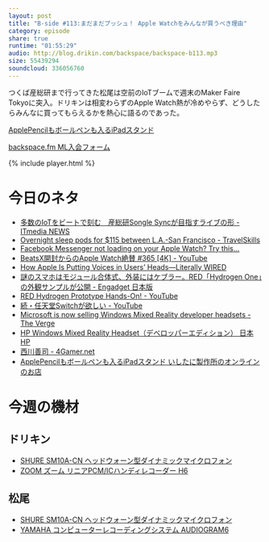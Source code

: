 ```yaml
---
layout: post
title: "B-side #113:まだまだプッシュ！ Apple Watchをみんなが買うべき理由"
category: episode
share: true
runtime: "01:55:29"
audio: http://blog.drikin.com/backspace/backspace-b113.mp3
size: 55439294
soundcloud: 336056760
---
```


つくば産総研まで行ってきた松尾は空前のIoTブームで週末のMaker Faire Tokyoに突入。ドリキンは相変わらずのApple Watch熱が冷めやらず、どうしたらみんなに買ってもらえるかを熱心に語るのであった。

[ApplePencilもボールペンも入るiPadスタンド](https://ishitani.thebase.in/items/6791455)


[backspace.fm ML入会フォーム](http://backspace.us11.list-manage.com/subscribe?u=09c933bd3997c1d16dbed156a&id=84b6529b91)

{% include player.html %}

# 今日のネタ

* [多数のIoTをビートで刻む　産総研Songle Syncが目指すライブの形 - ITmedia NEWS](http://www.itmedia.co.jp/news/articles/1708/02/news127.html)
* [Overnight sleep pods for $115 between L.A.-San Francisco - TravelSkills](http://travelskills.com/2017/06/28/sleep-pods-la-san-francisco/)
* [Facebook Messenger not loading on your Apple Watch? Try this…](http://www.idownloadblog.com/2017/04/08/fix-facebook-messenger-not-loading-apple-watch/)
* [BeatsX開封からのApple Watch絶賛 #365 [4K] - YouTube](https://www.youtube.com/watch?v=L-ftme3stKc)
* [How Apple Is Putting Voices in Users’ Heads—Literally  WIRED](https://www.wired.com/story/how-apple-is-putting-voices-in-users-headsliterally)
* [謎のスマホはモジュール合体式、外装にはケブラー。RED「Hydrogen One」の外観サンプルが公開 - Engadget 日本版](http://japanese.engadget.com/2017/08/02/red-hydrogen-one/)
* [RED Hydrogen Prototype Hands-On! - YouTube](https://www.youtube.com/watch?v=tQzqFbwWPSk)
* [続・任天堂Switchが欲しい - YouTube](https://www.youtube.com/watch?v=NOo5Zs5WLrE)
* [Microsoft is now selling Windows Mixed Reality developer headsets - The Verge](https://www.theverge.com/2017/8/1/16075926/microsoft-windows-mixed-reality-headsets-microsoft-store)
* [HP Windows Mixed Reality Headset（デベロッパーエディション）  日本HP](http://jp.ext.hp.com/desktops/personal/mixed_reality_headset/)
* [西川善司 - 4Gamer.net](http://www.4gamer.net/words/000/W00064/)
* [ApplePencilもボールペンも入るiPadスタンド  いしたに製作所のオンラインのお店](https://ishitani.thebase.in/items/6791455)

# 今週の機材

## ドリキン
* [SHURE  SM10A-CN ヘッドウォーン型ダイナミックマイクロフォン](http://amzn.to/1LXIGkV) 
* [ZOOM ズーム リニアPCM/ICハンディレコーダー H6](http://amzn.to/29BOo5n)

## 松尾
* [SHURE  SM10A-CN ヘッドウォーン型ダイナミックマイクロフォン](http://amzn.to/1LXIGkV) 
* [YAMAHA コンピューターレコーディングシステム AUDIOGRAM6](http://amzn.to/1Rsyq5W)

